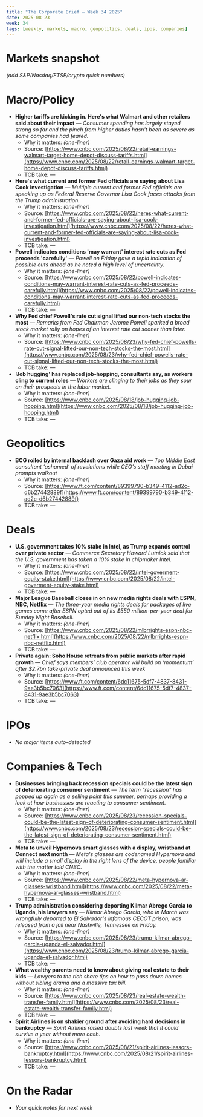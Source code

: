 ```yaml
---
title: "The Corporate Brief — Week 34 2025"
date: 2025-08-23
week: 34
tags: [weekly, markets, macro, geopolitics, deals, ipos, companies]
---
```


# Markets snapshot
_(add S&P/Nasdaq/FTSE/crypto quick numbers)_

# Macro/Policy
- **Higher tariffs are kicking in. Here's what Walmart and other retailers said about their impact** — *Consumer spending has largely stayed strong so far and the pinch from higher duties hasn't been as severe as some companies had feared.*  
  - Why it matters: _(one-liner)_  
  - Source: [https://www.cnbc.com/2025/08/22/retail-earnings-walmart-target-home-depot-discuss-tariffs.html](https://www.cnbc.com/2025/08/22/retail-earnings-walmart-target-home-depot-discuss-tariffs.html)  
  - TCB take: —
- **Here's what current and former Fed officials are saying about Lisa Cook investigation** — *Multiple current and former Fed officials are speaking up as Federal Reserve Governor Lisa Cook faces attacks from the Trump administration.*  
  - Why it matters: _(one-liner)_  
  - Source: [https://www.cnbc.com/2025/08/22/heres-what-current-and-former-fed-officials-are-saying-about-lisa-cook-investigation.html](https://www.cnbc.com/2025/08/22/heres-what-current-and-former-fed-officials-are-saying-about-lisa-cook-investigation.html)  
  - TCB take: —
- **Powell indicates conditions 'may warrant' interest rate cuts as Fed proceeds 'carefully'** — *Powell on Friday gave a tepid indication of possible cuts ahead as he noted a high level of uncertainty.*  
  - Why it matters: _(one-liner)_  
  - Source: [https://www.cnbc.com/2025/08/22/powell-indicates-conditions-may-warrant-interest-rate-cuts-as-fed-proceeds-carefully.html](https://www.cnbc.com/2025/08/22/powell-indicates-conditions-may-warrant-interest-rate-cuts-as-fed-proceeds-carefully.html)  
  - TCB take: —
- **Why Fed chief Powell's rate cut signal lifted our non-tech stocks the most** — *Remarks from Fed Chairman Jerome Powell sparked a broad stock market rally on hopes of an interest rate cut sooner than later.*  
  - Why it matters: _(one-liner)_  
  - Source: [https://www.cnbc.com/2025/08/23/why-fed-chief-powells-rate-cut-signal-lifted-our-non-tech-stocks-the-most.html](https://www.cnbc.com/2025/08/23/why-fed-chief-powells-rate-cut-signal-lifted-our-non-tech-stocks-the-most.html)  
  - TCB take: —
- **'Job hugging' has replaced job-hopping, consultants say, as workers cling to current roles** — *Workers are clinging to their jobs as they sour on their prospects in the labor market.*  
  - Why it matters: _(one-liner)_  
  - Source: [https://www.cnbc.com/2025/08/18/job-hugging-job-hopping.html](https://www.cnbc.com/2025/08/18/job-hugging-job-hopping.html)  
  - TCB take: —

# Geopolitics
- **BCG roiled by internal backlash over Gaza aid work** — *Top Middle East consultant ‘ashamed’ of revelations while CEO’s staff meeting in Dubai prompts walkout*  
  - Why it matters: _(one-liner)_  
  - Source: [https://www.ft.com/content/89399790-b349-4112-ad2c-d6b27442889f](https://www.ft.com/content/89399790-b349-4112-ad2c-d6b27442889f)  
  - TCB take: —

# Deals
- **U.S. government takes 10% stake in Intel, as Trump expands control over private sector** — *Commerce Secretary Howard Lutnick said that the U.S. government has taken a 10% stake in chipmaker Intel.*  
  - Why it matters: _(one-liner)_  
  - Source: [https://www.cnbc.com/2025/08/22/intel-goverment-equity-stake.html](https://www.cnbc.com/2025/08/22/intel-goverment-equity-stake.html)  
  - TCB take: —
- **Major League Baseball closes in on new media rights deals with ESPN, NBC, Netflix** — *The three-year media rights deals for packages of live games come after ESPN opted out of its $550 million-per-year deal for Sunday Night Baseball.*  
  - Why it matters: _(one-liner)_  
  - Source: [https://www.cnbc.com/2025/08/22/mlbrrights-espn-nbc-netflix.html](https://www.cnbc.com/2025/08/22/mlbrrights-espn-nbc-netflix.html)  
  - TCB take: —
- **Private again: Soho House retreats from public markets after rapid growth** — *Chief says members’ club operator will build on ‘momentum’ after $2.7bn take-private deal announced this week*  
  - Why it matters: _(one-liner)_  
  - Source: [https://www.ft.com/content/6dc11675-5df7-4837-8431-9ae3b5bc7063](https://www.ft.com/content/6dc11675-5df7-4837-8431-9ae3b5bc7063)  
  - TCB take: —

# IPOs
* _No major items auto-detected_

# Companies & Tech
- **Businesses bringing back recession specials could be the latest sign of deteriorating consumer sentiment** — *The term "recession" has popped up again as a selling point this summer, perhaps providing a look at how businesses are reacting to consumer sentiment.*  
  - Why it matters: _(one-liner)_  
  - Source: [https://www.cnbc.com/2025/08/23/recession-specials-could-be-the-latest-sign-of-deteriorating-consumer-sentiment.html](https://www.cnbc.com/2025/08/23/recession-specials-could-be-the-latest-sign-of-deteriorating-consumer-sentiment.html)  
  - TCB take: —
- **Meta to unveil Hypernova smart glasses with a display, wristband at Connect next month** — *Meta's glasses are codenamed Hypernova and will include a small display in the right lens of the device, people familiar with the matter told CNBC.*  
  - Why it matters: _(one-liner)_  
  - Source: [https://www.cnbc.com/2025/08/22/meta-hypernova-ar-glasses-wristband.html](https://www.cnbc.com/2025/08/22/meta-hypernova-ar-glasses-wristband.html)  
  - TCB take: —
- **Trump administration considering deporting Kilmar Abrego Garcia to Uganda, his lawyers say** — *Kilmar Abrego Garcia, who in March was wrongfully deported to El Salvador's infamous CECOT prison, was released from a jail near Nashville, Tennessee on Friday.*  
  - Why it matters: _(one-liner)_  
  - Source: [https://www.cnbc.com/2025/08/23/trump-kilmar-abrego-garcia-uganda-el-salvador.html](https://www.cnbc.com/2025/08/23/trump-kilmar-abrego-garcia-uganda-el-salvador.html)  
  - TCB take: —
- **What wealthy parents need to know about giving real estate to their kids** — *Lawyers to the rich share tips on how to pass down homes without sibling drama and a massive tax bill.*  
  - Why it matters: _(one-liner)_  
  - Source: [https://www.cnbc.com/2025/08/23/real-estate-wealth-transfer-family.html](https://www.cnbc.com/2025/08/23/real-estate-wealth-transfer-family.html)  
  - TCB take: —
- **Spirit Airlines is on shakier ground after avoiding hard decisions in bankruptcy** — *Spirit Airlines raised doubts last week that it could survive a year without more cash.*  
  - Why it matters: _(one-liner)_  
  - Source: [https://www.cnbc.com/2025/08/21/spirit-airlines-lessors-bankruptcy.html](https://www.cnbc.com/2025/08/21/spirit-airlines-lessors-bankruptcy.html)  
  - TCB take: —

# On the Radar
- _Your quick notes for next week_
